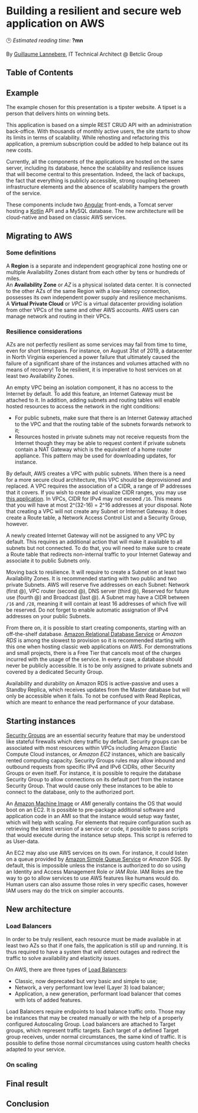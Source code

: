 # Building a resilient and secure web application on AWS
🕑 *Estimated reading time:* **?mn**

By [Guillaume Lannebere](https://twitter.com/guillan40), IT Technical Architect @ Betclic Group

## Table of Contents

## Example

The example chosen for this presentation is a tipster website. A tipset is a person that delivers hints on winning bets.

This application is based on a simple REST CRUD API with an administration back-office. With thousands of monthly active
users, the site starts to show its limits in terms of scalability. While rehosting and refactoring this application, a
premium subscription could be added to help balance out its new costs.

Currently, all the components of the applications are hosted on the same server, including its database, hence the
scalability and resilience issues that will become central to this presentation. Indeed, the lack of backups, the fact that everything is publicly accessible, strong coupling between infrastructure elements and the absence of scalability hampers the growth of the service.

These components include two [Angular](https://angular.io/) front-ends, a Tomcat server hosting a [Kotlin](https://kotlinlang.org/)
API and a MySQL database. The new architecture will be cloud-native and based on classic AWS services.

## Migrating to AWS
### Some definitions

A **Region** is a separate and independent geographical zone hosting one or multiple Availability Zones distant from
each other by tens or hundreds of miles.  
An **Availability Zone** or _AZ_ is a physical isolated data center. It is connected to the other AZs of the same Region
with a low-latency connection, possesses its own independent power supply and resilience mechanisms.  
A **Virtual Private Cloud** or _VPC_ is a virtual datacenter providing isolation from other VPCs of the same and other
AWS accounts. AWS users can manage network and routing in their VPCs.

### Resilience considerations

AZs are not perfectly resilient as some services may fail from time to time, even for short timespans. For instance, on
August 31st of 2019, a datacenter in North Virginia experienced a power failure that ultimately caused the failure of a
significant share of the instances and volumes attached with no means of recovery! To be resilient, it is imperative to
host services on at least two Availability Zones.

An empty VPC being an isolation component, it has no access to the Internet by default. To add this feature, an Internet
Gateway must be attached to it. In addition, adding subnets and routing tables will enable hosted resources to access
the network in the right conditions:
- For public subnets, make sure that there is an Internet Gateway attached to the VPC and that the routing table of the
  subnets forwards network to it;
- Resources hosted in private subnets may not receive requests from the Internet though they may be able to request
  content if private subnets contain a NAT Gateway which is the equivalent of a home router appliance. This pattern may
  be used for downloading updates, for instance.

By default, AWS creates a VPC with public subnets. When there is a need for a more secure cloud architecture, this VPC
should be deprovisioned and replaced. A VPC requires the association of a CIDR, a range of IP addresses that it covers.
If you wish to create ad visualize CIDR ranges, you may use [this application](https://cidr.xyz/). In VPCs, CIDR for
IPv4 may not exceed `/16`. This means that you will have at most 2^(32-16) = 2^16 addresses at your disposal. Note that
creating a VPC will not create any Subnet or Internet Gateway. It does create a Route table, a Network Access Control
List and a Security Group, however.

A newly created Internet Gateway will not be assigned to any VPC by default. This requires an additional action that
will make it available to all subnets but not connected. To do that, you will need to make sure to create a Route table
that redirects non-internal traffic to your Internet Gateway and associate it to public Subnets only.

Moving back to resilience. It will require to create a Subnet on at least two Availability Zones. It is recommended
starting with two public and two private Subnets. AWS will reserve five addresses on each Subnet: Network (first @), VPC
router (second @), DNS server (third @), Reserved for future use (fourth @) and Broadcast (last @). A Subnet may have a
CIDR between `/16` and `/28`, meaning it will contain at least 16 addresses of which five will be reserved. Do not
forget to enable automatic assignation of IPv4 addresses on your public Subnets.

From there on, it is possible to start creating components, starting with an off-the-shelf database. [Amazon Relational Database Service](https://aws.amazon.com/rds/)
or _Amazon RDS_ is among the slowest to provision so it is recommended starting with this one when hosting classic web
applications on AWS. For demonstrations and small projects, there is a Free Tier that cancels most of the charges
incurred with the usage of the service. In every case, a database should never be publicly accessible. It is to be only
assigned to private subnets and covered by a dedicated Security Group.

Availability and durability on Amazon RDS is active-passive and uses a Standby Replica, which receives updates from the
Master database but will only be accessible when it fails. To not be confused with Read Replicas, which are meant to
enhance the read performance of your database.

## Starting instances

[Security Groups](https://docs.aws.amazon.com/vpc/latest/userguide/VPC_SecurityGroups.html) are an essential security
feature that may be understood like stateful firewalls which deny traffic by default. Security groups can be associated
with most resources within VPCs including Amazon Elastic Compute Cloud instances, or _Amazon EC2_ instances, which are
basically rented computing capacity. Security Groups rules may allow inbound and outbound requests from specific IPv4
and IPv6 CIDRs, other Security Groups or even itself. For instance, it is possible to require the database Security
Group to allow connections on its default port from the instance Security Group. That would cause only these instances
to be able to connect to the database, only to the authorized port.

An [Amazon Machine Image](https://docs.aws.amazon.com/AWSEC2/latest/UserGuide/AMIs.html) or _AMI_ generally contains the
OS that would boot on an EC2. It is possible to pre-package additional software and application code in an AMI so that
the instance would setup way faster, which will help with scaling. For elements that require configuration such as
retrieving the latest version of a service or code, it possible to pass scripts that would execute during the instance
setup steps. This script is referred to as User-data.

An EC2 may also use AWS services on its own. For instance, it could listen on a queue provided by [Amazon Simple Queue
Service](https://aws.amazon.com/sqs/) or _Amazon SQS_. By default, this is impossible unless the instance is authorized
to do so using an Identity and Access Management Role or _IAM Role_. IAM Roles are the way to go to allow services to
use AWS features like humans would do. Human users can also assume those roles in very specific cases, however IAM users
may do the trick on simpler accounts.

## New architecture

### Load Balancers

In order to be truly resilient, each resource must be made available in at least two AZs so that if one fails, the
application is still up and running. It is thus required to have a system that will detect outages and redirect the
traffic to solve availability and elasticity issues.

On AWS, there are three types of [Load Balancers](https://aws.amazon.com/elasticloadbalancing/):
- Classic, now deprecated but very basic and simple to use;
- Network, a very performant low level (Layer 3) load balancer;
- Application, a new generation, performant load balancer that comes with lots of added features.

Load Balancers require endpoints to load balance traffic onto. Those may be instances that may be created manually or
with the help of a properly configured Autoscaling Group. Load balancers are attached to Target groups, which represent
traffic targets. Each target of a defined Target group receives, under normal circumstances, the same kind of traffic.
It is possible to define those normal circumstances using custom health checks adapted to your service.

### On scaling

## Final result

## Conclusion